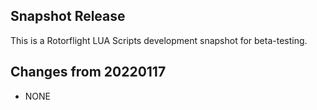 ## Snapshot Release

This is a Rotorflight LUA Scripts development snapshot for beta-testing.

## Changes from 20220117

- NONE
